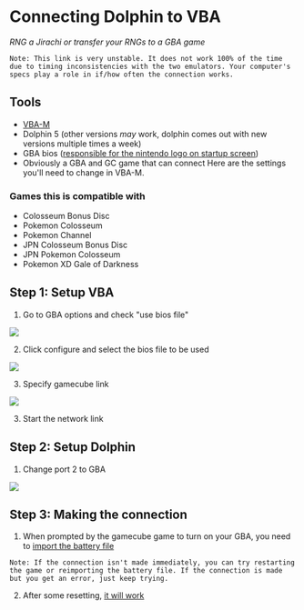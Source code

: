 # Connecting Dolphin to VBA

_RNG a Jirachi or transfer your RNGs to a GBA game_

```
Note: This link is very unstable. It does not work 100% of the time due to timing inconsistencies with the two emulators. Your computer's specs play a role in if/how often the connection works.
```

## Tools

- [VBA-M](https://sourceforge.net/projects/vbam/)
- Dolphin 5 (other versions _may_ work, dolphin comes out with new versions multiple times a week)
- GBA bios ([responsible for the nintendo logo on startup screen](http://imgur.com/byn7Kfb))
- Obviously a GBA and GC game that can connect
  Here are the settings you'll need to change in VBA-M.

### Games this is compatible with

- Colosseum Bonus Disc
- Pokemon Colosseum
- Pokemon Channel
- JPN Colosseum Bonus Disc
- JPN Pokemon Colosseum
- Pokemon XD Gale of Darkness

## Step 1: Setup VBA

1. Go to GBA options and check "use bios file"

![](https://github.com/zaksabeast/PokemonRNGGuides/raw/master/images/how-to-connect-dolphin-to-vba-md-0.png)

2. Click configure and select the bios file to be used

![](https://github.com/zaksabeast/PokemonRNGGuides/raw/master/images/how-to-connect-dolphin-to-vba-md-1.png)

3. Specify gamecube link

![](https://github.com/zaksabeast/PokemonRNGGuides/raw/master/images/how-to-connect-dolphin-to-vba-md-2.png)

3. Start the network link

## Step 2: Setup Dolphin

1. Change port 2 to GBA

![](https://github.com/zaksabeast/PokemonRNGGuides/raw/master/images/how-to-connect-dolphin-to-vba-md-3.png)

## Step 3: Making the connection

1. When prompted by the gamecube game to turn on your GBA, you need to [import the battery file](http://imgur.com/O9SIcLf)

```
Note: If the connection isn't made immediately, you can try restarting the game or reimporting the battery file. If the connection is made but you get an error, just keep trying.
```

2. After some resetting, [it will work](http://imgur.com/73hIBIT)
